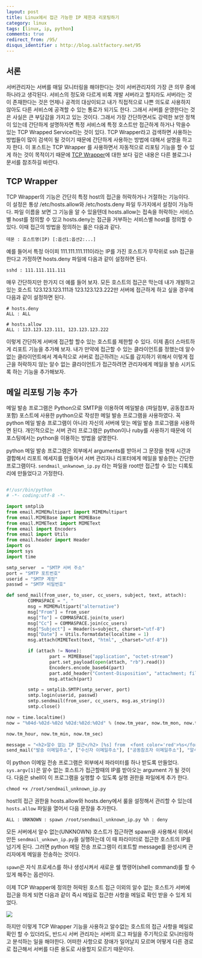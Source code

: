 ```yaml
---
layout: post
title: Linux에서 접근 가능한 IP 제한과 리포팅하기
category: linux
tags: [linux, ip, python]
comments: true
redirect_from: /95/
disqus_identifier : http://blog.saltfactory.net/95
---
```


## 서론

서버관리자는 서버를 매일 모니터링을 해야한다는 것이 서버관리자의 가장 큰 의무 중에 하나라고 생각된다. 서비스의 정도와 다르게 비록 개발 서버라고 할지라도 서버라는 것이 존재한다는 것은 언제나 공격의 대상이되고 내가 직접적으로 나쁜 의도로 사용하지 않아도 다른 서비스에 공격할 수 있는 통로가 되기도 한다. 그래서 서버를 운영한다는 것은 사실은 큰 부담감을 가지고 있는 것이다. 그래서 가장 간단하면서도 강력한 보안 정책이 있는데 간단하게 설명하자면 특정 서비스에 특정 호스트만 접근하게 하거나 막을수 있는 TCP Wrapped Service라는 것이 있다. TCP Wrapper라고 검색하면 사용하는 방법들이 많이 검색이 될 것이기 때문에 간단하게 사용하는 방법에 대해서 설명을 하고자 한다. 이 포스트는 TCP Wrapper 를 사용하면서 자동적으로 리포팅 기능을 할 수 있게 하는 것이 목적이기 때문에 [TCP Wrapper](http://en.wikipedia.org/wiki/TCP_Wrapper)에 대한 보다 깊은 내용은 다른 블로그나 문서를 참조하길 바란다.

<!--more-->

## TCP Wrapper

TCP Wrapper의 기능은 간단히 특정 host의 접근을 허락하거나 거절하는 기능이다.
이 설정은 통상 /etc/hosts.allow와 /etc/hosts.deny 파일 두가지에서 설정이 가능하다. 파일 이름을 보면 그 기능을 알 수 있을텐데 hosts.allow는 접속을 허락하는 서비스별 host를 정의할 수 있고 hosts.deny는 접근을 거부하는 서비스별 host를 정의할 수 있다. 이때 접근의 방법을 정의하는 룰은 다음과 같다.

```
데몬 : 호스트명(IP) [:옵션1:옵션2:...]
```

예를 들어서 특정 아이피 111.111.111.111이라는 IP를 가진 호스트가 무작위로 ssh 접근을 한다고 가정하면 hosts.deny 파일에 다음과 같이 설정하면 된다.

```
sshd : 111.111.111.111
```

매우 간단하지만 한가지 더 예를 들어 보자. 모든 호스트의 접근은 막는데 내가 개발하고 있는 호스트 123.123.123.111과 123.123.123.222만 서버에 접근하게 하고 싶을 경우에 다음과 같이 설정하면 된다.

```
# hosts.deny
ALL : ALL
```

```
# hosts.allow
ALL : 123.123.123.111, 123.123.123.222
```

이렇게 간단하게 서버에 접근할 할수 있는 호스트를 제한할 수 있다. 이제 좀더 스마트하게 리포트 기능을 추가해 보자.
내가 만약에 접근할 수 있는 클라이언트를 정했는데 알수 없는 클라이언트에서 계속적으로 서버로 접근하려는 시도를 감지하기 위해서 이렇게 접근을 허락하지 않는 알수 없는 클라이언트가 접근하려면 관리자에게 메일을 발송 시키도록 하는 기능을 추가해보자.


## 메일 리포팅 기능 추가

메일 발송 프로그램은 Python으로 SMTP을 이용하여 메일발송 (파일첨부, 공동참조자 포함) 포스트에 사용한 python으로 작성한 메일 발송 프로그램을 사용하였다. 꼭 python 메일 발송 프로그램이 아니라 자신의 서버에 맞는 메일 발송 프로그램을 사용하면 된다. 개인적으로는 서버 관리 프로그램은 python이나 ruby를 사용하기 때문에 이 포스팅에서는 python을 이용하는 방법을 설명한다.

python 메일 발송 프로그램은 외부에서 arguments를 받아서 그 문장을 현재 시간과 결합해서 리포트 메세지를 만들어서 서버 관리자나 리포터에게 메일을 발송한는 간단한 프로그램이다. `sendmail_unkwnown_ip.py` 라는 파일을 root만 접근할 수 있는 디록토리에 만들었다고 가정한다.

```python

#!/usr/bin/python
# -*- coding:utf-8 -*-

import smtplib
from email.MIMEMultipart import MIMEMultipart
from email.MIMEBase import MIMEBase
from email.MIMEText import MIMEText
from email import Encoders
from email import Utils
from email.header import Header
import os
import sys
import time

smtp_server  = "SMTP 서버 주소"
port = "SMTP 포트번호"
userid = "SMTP 계정"
passwd = "SMTP 비밀번호"

def send_mail(from_user, to_user, cc_users, subject, text, attach):
        COMMASPACE = ", "
        msg = MIMEMultipart("alternative")
        msg["From"] = from_user
        msg["To"] = COMMASPACE.join(to_user)
        msg["Cc"] = COMMASPACE.join(cc_users)
        msg["Subject"] = Header(s=subject, charset="utf-8")
        msg["Date"] = Utils.formatdate(localtime = 1)
        msg.attach(MIMEText(text, "html", _charset="utf-8"))

        if (attach != None):
                part = MIMEBase("application", "octet-stream")
                part.set_payload(open(attach, "rb").read())
                Encoders.encode_base64(part)
                part.add_header("Content-Disposition", "attachment; filename=\"%s\"" % os.path.basename(attach))
                msg.attach(part)

        smtp = smtplib.SMTP(smtp_server, port)
        smtp.login(userid, passwd)
        smtp.sendmail(from_user, cc_users, msg.as_string())
        smtp.close()

now = time.localtime()
now = "%04d-%02d-%02d %02d:%02d:%02d" % (now.tm_year, now.tm_mon, now.tm_mday,

now.tm_hour, now.tm_min, now.tm_sec)

message = "<h2>알수 없는 IP 접근</h2> [%s] from  <font color='red'>%s</font> " % (now, sys.argv[1])
send_mail("발송 이메일주소", ["수신자 이메일주소"], ["공동참조자 이메일주소"], "알수 없는 IP 접근 리포트", message,  None)

```

이 python 이메일 전송 프로그램은 외부에서 파라미터를 하나 받도록 만들었다. `sys.argv[1]`은 알수 없는 호스트가 접근할때의 IP를 받아오는 argument 가 될 것이다. 다음은 shell이 이 프로그램을 실행할 수 있도록 실행 권한을 파일에게 추가 한다.

```
chmod +x /root/sendmail_unknown_ip.py
```

host의 접근 권한을 hosts.allow와 hosts.deny에서 룰을 설정해서 관리할 수 있는데 `hosts.allow` 파일을 열어서 다음 문장을 추가한다.

```
ALL : UNKNOWN : spawn /root/sendmail_unknown_ip.py %h : deny
```

모든 서버에서 알수 없는(UNKNOWN) 호스트가 접근하면 spawn을 사용해서 위에서 만든 `sendmail_unkown_ip.py`을 실행하는데 이 때 파라미터로 접근한 호스트의 IP를 넘기게 된다. 그러면 python 메일 전송 프로그램이 리포트할 message를 완성시켜 관리자에게 메일을 전송하는 것이다.

`spawn`은 자식 프로세스를 하나 생성시켜서 새로운 쉘 명령어(shell command)를 할 수 있게 해주는 옵션이다.

이제 TCP Wrapper에 정의한 허락된 호스트 접근 이외의 알수 없는 호스트가 서버에 접근을 하게 되면 다음과 같이 즉시 메일로 접근한 사항을 메일로 확인 받을 수 있게 되었다.

![](http://asset.blog.hibrainapps.net/saltfactory/images/6b537f7b-ff9f-4aad-91bd-c9010027806e)

하지만 이렇게 TCP Wrapper 기능을 사용하고 알수없는 호스트의 접근 사항을 메일로 확인 할 수 있더라도, 반드시 서버 관리자는 서버의 로그 파일을 주기적으로 모니터링하고 분석하는 일을 해야한다. 어떠한 사항으로 장애가 일어날지 모르며 어떻게 다른 경로로 접근해서 서버를 다른 용도로 사용할지 모르기 때문이다.


